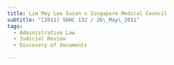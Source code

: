 ```yaml
---
title: Lim Mey Lee Susan v Singapore Medical Council
subtitle: "[2011] SGHC 132 / 26\_May\_2011"
tags:
  - Administrative Law
  - Judicial Review
  - Discovery of documents

---
```


